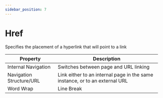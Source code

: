 ```yaml
---
sidebar_position: 7
---
```

# Href

Specifies the placement of a hyperlink that will point to a link

| **Property** | **Description** |
| --- | --- |
| Internal Navigation | Switches between page and URL linking |
| Navigation Structure/URL | Link either to an internal page in the same instance, or to an external URL |
| Word Wrap | Line Break |
